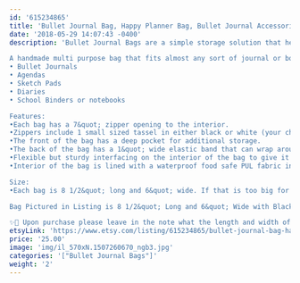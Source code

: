 ```yaml
---
id: '615234865'
title: 'Bullet Journal Bag, Happy Planner Bag, Bullet Journal Accessories, Daily Planner Pouch, Pencil Pouch, Planner Cover, Happy Planner Cover'
date: '2018-05-29 14:07:43 -0400'
description: 'Bullet Journal Bags are a simple storage solution that help keep all of your pens pencils markers and tools in one place: conveniently attached to your journal!

A handmade multi purpose bag that fits almost any sort of journal or book including(but not limited to):
• Bullet Journals
• Agendas
• Sketch Pads
• Diaries
• School Binders or notebooks

Features:
•Each bag has a 7&quot; zipper opening to the interior. 
•Zippers include 1 small sized tassel in either black or white (your choice of both zipper and tassel color). 
•The front of the bag has a deep pocket for additional storage. 
•The back of the bag has a 1&quot; wide elastic band that can wrap around either the whole journal or just the journals cover page. Choose either White or Black.
•Flexible but sturdy interfacing on the interior of the bag to give it shape and help with wear.
•Interior of the bag is lined with a waterproof food safe PUL fabric in baby pink. Easily wipe up spills or leaks inside.

Size:
•Each bag is 8 1/2&quot; long and 6&quot; wide. If that is too big for your notebook, send me a message with your order and I can make them smaller to fit.

Bag Pictured in Listing is 8 1/2&quot; Long and 6&quot; Wide with Black Zipper & Tassel and has a Black elastic strap.

✨📓 Upon purchase please leave in the note what the length and width of your journal(binder, notebook, etc) so i can make the elastic strap accordingly. 📓✨'
etsyLink: 'https://www.etsy.com/listing/615234865/bullet-journal-bag-happy-planner-bag?utm_source=synctostaticsite&utm_medium=api&utm_campaign=api'
price: '25.00'
image: 'img/il_570xN.1507260670_ngb3.jpg'
categories: '["Bullet Journal Bags"]'
weight: '2'
---
```

